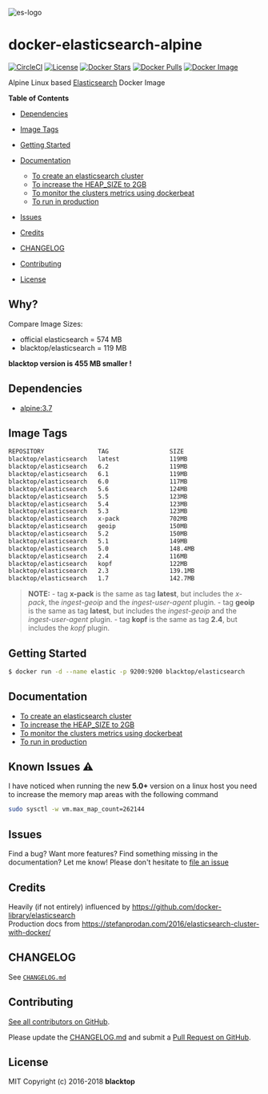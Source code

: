![es-logo](https://raw.githubusercontent.com/blacktop/docker-elasticsearch-alpine/master/es-logo.png)

docker-elasticsearch-alpine
===========================

[![CircleCI](https://circleci.com/gh/blacktop/docker-elasticsearch-alpine.png?style=shield)](https://circleci.com/gh/blacktop/docker-elasticsearch-alpine) [![License](http://img.shields.io/:license-mit-blue.svg)](http://doge.mit-license.org) [![Docker Stars](https://img.shields.io/docker/stars/blacktop/elasticsearch.svg)](https://hub.docker.com/r/blacktop/elasticsearch/) [![Docker Pulls](https://img.shields.io/docker/pulls/blacktop/elasticsearch.svg)](https://hub.docker.com/r/blacktop/elasticsearch/) [![Docker Image](https://img.shields.io/badge/docker%20image-119MB-blue.svg)](https://hub.docker.com/r/blacktop/elasticsearch/)

Alpine Linux based [Elasticsearch](https://www.elastic.co/products/elasticsearch) Docker Image

**Table of Contents**

-	[Dependencies](#dependencies)
-	[Image Tags](#image-tags)
-	[Getting Started](#getting-started)
-	[Documentation](#documentation)

	-	[To create an elasticsearch cluster](docs/create.md)
	-	[To increase the HEAP_SIZE to 2GB](docs/options.md)
	-	[To monitor the clusters metrics using dockerbeat](docs/dockerbeat.md)
	-	[To run in production](docs/production.md)

-	[Issues](#issues)

-	[Credits](#credits)

-	[CHANGELOG](#changelog)

-	[Contributing](#contributing)

-	[License](#license)

Why?
----

Compare Image Sizes:

-	official elasticsearch = 574 MB  
-	blacktop/elasticsearch = 119 MB  

**blacktop version is 455 MB smaller !**

Dependencies
------------

-	[alpine:3.7](https://hub.docker.com/_/alpine/)

Image Tags
----------

```bash
REPOSITORY               TAG                 SIZE
blacktop/elasticsearch   latest              119MB
blacktop/elasticsearch   6.2                 119MB
blacktop/elasticsearch   6.1                 119MB
blacktop/elasticsearch   6.0                 117MB
blacktop/elasticsearch   5.6                 124MB
blacktop/elasticsearch   5.5                 123MB
blacktop/elasticsearch   5.4                 123MB
blacktop/elasticsearch   5.3                 123MB
blacktop/elasticsearch   x-pack              702MB
blacktop/elasticsearch   geoip               150MB
blacktop/elasticsearch   5.2                 150MB
blacktop/elasticsearch   5.1                 149MB
blacktop/elasticsearch   5.0                 148.4MB
blacktop/elasticsearch   2.4                 116MB
blacktop/elasticsearch   kopf                122MB
blacktop/elasticsearch   2.3                 139.1MB
blacktop/elasticsearch   1.7                 142.7MB
```

> **NOTE:** - tag **x-pack** is the same as tag **latest**, but includes the *x-pack*, the *ingest-geoip* and the *ingest-user-agent* plugin. - tag **geoip** is the same as tag **latest**, but includes the *ingest-geoip* and the *ingest-user-agent* plugin. - tag **kopf** is the same as tag **2.4**, but includes the *kopf* plugin.

Getting Started
---------------

```bash
$ docker run -d --name elastic -p 9200:9200 blacktop/elasticsearch
```

Documentation
-------------

-	[To create an elasticsearch cluster](docs/create.md)
-	[To increase the HEAP_SIZE to 2GB](docs/options.md)
-	[To monitor the clusters metrics using dockerbeat](docs/dockerbeat.md)
-	[To run in production](docs/production.md)

Known Issues :warning:
----------------------

I have noticed when running the new **5.0+** version on a linux host you need to increase the memory map areas with the following command

```bash
sudo sysctl -w vm.max_map_count=262144
```

Issues
------

Find a bug? Want more features? Find something missing in the documentation? Let me know! Please don't hesitate to [file an issue](https://github.com/blacktop/docker-elasticsearch-alpine/issues/new)

Credits
-------

Heavily (if not entirely) influenced by https://github.com/docker-library/elasticsearch<br> Production docs from https://stefanprodan.com/2016/elasticsearch-cluster-with-docker/

CHANGELOG
---------

See [`CHANGELOG.md`](https://github.com/blacktop/docker-elasticsearch-alpine/blob/master/CHANGELOG.md)

Contributing
------------

[See all contributors on GitHub](https://github.com/blacktop/docker-elasticsearch-alpine/graphs/contributors).

Please update the [CHANGELOG.md](https://github.com/blacktop/docker-elasticsearch-alpine/blob/master/CHANGELOG.md) and submit a [Pull Request on GitHub](https://help.github.com/articles/using-pull-requests/).

License
-------

MIT Copyright (c) 2016-2018 **blacktop**
